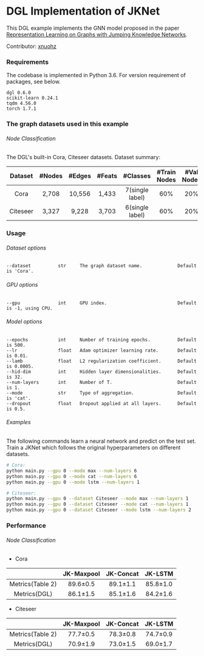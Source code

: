 # DGL Implementation of JKNet

This DGL example implements the GNN model proposed in the paper [Representation Learning on Graphs with Jumping Knowledge Networks](https://arxiv.org/abs/1806.03536).

Contributor: [xnuohz](https://github.com/xnuohz)

### Requirements
The codebase is implemented in Python 3.6. For version requirement of packages, see below.

```
dgl 0.6.0
scikit-learn 0.24.1
tqdm 4.56.0
torch 1.7.1
```

### The graph datasets used in this example

###### Node Classification

The DGL's built-in Cora, Citeseer datasets. Dataset summary:

| Dataset | #Nodes | #Edges | #Feats | #Classes | #Train Nodes | #Val Nodes | #Test Nodes |
| :-: | :-: | :-: | :-: | :-: | :-: | :-: | :-: |
| Cora | 2,708 | 10,556 | 1,433 | 7(single label) | 60% | 20% | 20% |
| Citeseer | 3,327 | 9,228 | 3,703 | 6(single label) | 60% | 20% | 20% |

### Usage

###### Dataset options
```
--dataset          str     The graph dataset name.             Default is 'Cora'.
```

###### GPU options
```
--gpu              int     GPU index.                          Default is -1, using CPU.
```

###### Model options
```
--epochs           int     Number of training epochs.          Default is 500.
--lr               float   Adam optimizer learning rate.       Default is 0.01.
--lamb             float   L2 regularization coefficient.      Default is 0.0005.
--hid-dim          int     Hidden layer dimensionalities.      Default is 32.
--num-layers       int     Number of T.                        Default is 1.
--mode             str     Type of aggregation.                Default is 'cat'.
--dropout          float   Dropout applied at all layers.      Default is 0.5.
```

###### Examples

The following commands learn a neural network and predict on the test set.
Train a JKNet which follows the original hyperparameters on different datasets.
```bash
# Cora:
python main.py --gpu 0 --mode max --num-layers 6
python main.py --gpu 0 --mode cat --num-layers 6
python main.py --gpu 0 --mode lstm --num-layers 1

# Citeseer:
python main.py --gpu 0 --dataset Citeseer --mode max --num-layers 1
python main.py --gpu 0 --dataset Citeseer --mode cat --num-layers 1
python main.py --gpu 0 --dataset Citeseer --mode lstm --num-layers 2
```

### Performance

###### Node Classification

* Cora

|  | JK-Maxpool | JK-Concat | JK-LSTM |
| :-: | :-: | :-: | :-: |
| Metrics(Table 2) | 89.6±0.5 | 89.1±1.1 | 85.8±1.0 |
| Metrics(DGL) | 86.1±1.5 | 85.1±1.6 | 84.2±1.6 |

* Citeseer

|  | JK-Maxpool | JK-Concat | JK-LSTM |
| :-: | :-: | :-: | :-: |
| Metrics(Table 2) | 77.7±0.5 | 78.3±0.8 | 74.7±0.9 |
| Metrics(DGL) | 70.9±1.9 | 73.0±1.5 | 69.0±1.7 |